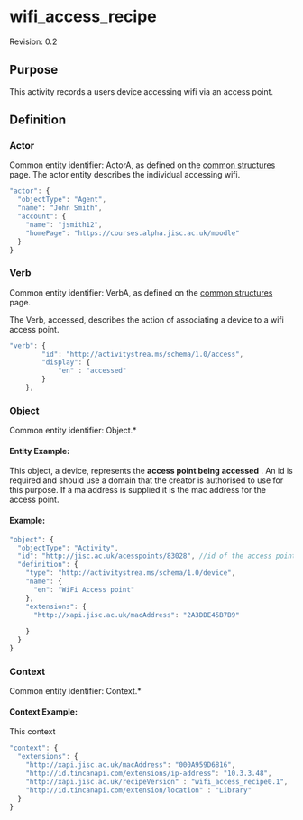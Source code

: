 # wifi_access_recipe
Revision: 0.2

## Purpose
This activity records a users device accessing wifi via an access point.

## Definition

### Actor
Common entity identifier:  ActorA, as defined on the [common structures](../common_structures.md#actora) page.
The actor entity describes the individual accessing wifi.


``` Javascript
"actor": {
  "objectType": "Agent",
  "name": "John Smith",
  "account": {
    "name": "jsmith12",
    "homePage": "https://courses.alpha.jisc.ac.uk/moodle"
  }
}
```

### Verb
Common entity identifier: VerbA, as defined on the [common structures](../common_structures.md#verba) page.

The Verb, accessed, describes the action of associating a device to a wifi access point.


``` javascript
"verb": {
        "id": "http://activitystrea.ms/schema/1.0/access",
        "display": {
            "en" : "accessed"
        }
    },
```

### Object
Common entity identifier: Object.*

#### Entity Example:
This object, a device, represents the **access point being accessed** . An id is required and should use a domain that the creator is authorised to use for this purpose. If a ma address is supplied it is the mac address for the access point.

#### Example:
``` javascript
"object": {
  "objectType": "Activity",
  "id": "http://jisc.ac.uk/acesspoints/83028", //id of the access point
  "definition": {
    "type": "http://activitystrea.ms/schema/1.0/device",
    "name": {
      "en": "WiFi Access point"
    },
    "extensions": {
      "http://xapi.jisc.ac.uk/macAddress": "2A3DDE45B7B9"
	  
    }
  }
}
```

### Context
Common entity identifier: Context.*

#### Context Example:
This context 


``` javascript
"context": {
  "extensions": {
	"http://xapi.jisc.ac.uk/macAddress": "000A959D6816",
    "http://id.tincanapi.com/extensions/ip-address": "10.3.3.48",
    "http://xapi.jisc.ac.uk/recipeVersion" : "wifi_access_recipe0.1",
	"http://id.tincanapi.com/extension/location" : "Library"
  }
}
```

